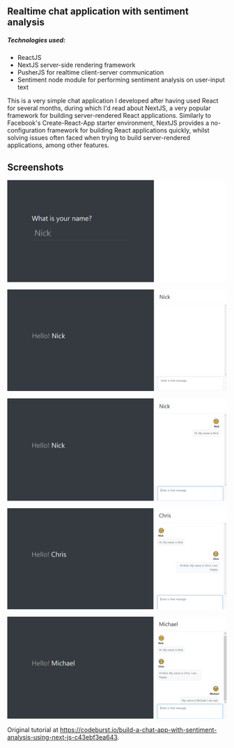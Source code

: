 ## Realtime chat application with sentiment analysis

##### Technologies used:

* ReactJS
* NextJS server-side rendering framework
* PusherJS for realtime client-server communication
* Sentiment node module for performing sentiment analysis on user-input text


This is a very simple chat application I developed after having used React for several months, during which I'd read about NextJS, a very popular framework for building server-rendered React applications. Similarly to Facebook's Create-React-App starter environment, NextJS provides a no-configuration framework for building React applications quickly, whilst solving issues often faced when trying to build server-rendered applications, among other features.


## Screenshots

![Name input](/screenshots/name_input.png?raw=true "Initial name input")


![User created](/screenshots/user_created.png?raw=true "New user added to chat")


![User 'Nick' message - Neutral sentiment](/screenshots/nick_1.png?raw=true "Neutral sentiment detected")


![User 'Chris' message - Positive sentiment](/screenshots/chris_1.png?raw=true "Positive sentiment detected")


![User 'Michael' message - Negative sentiment](/screenshots/michael_1.png?raw=true "Negative sentiment detected")


Original tutorial at https://codeburst.io/build-a-chat-app-with-sentiment-analysis-using-next-js-c43ebf3ea643.
